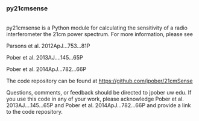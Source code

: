 ### py21cmsense
<br>
py21cmsense is a Python module for calculating the sensitivity of a radio interferometer the 21cm power spectrum.
For more information, please see

Parsons et al. 2012ApJ...753...81P

Pober et al. 2013AJ....145...65P

Pober et al. 2014ApJ...782...66P

The code repository can be found at https://github.com/jpober/21cmSense

Questions, comments, or feedback should be directed to jpober <at> uw <dot> edu.
If you use this code in any of your work, please acknowledge 
Pober et al. 2013AJ....145...65P and Pober et al. 2014ApJ...782...66P 
and provide a link to the code repository.

